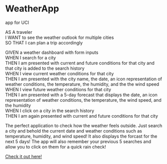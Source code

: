 # WeatherApp
app for UCI 

<p>AS A traveler<br>
I WANT to see the weather outlook for multiple cities<br>
SO THAT I can plan a trip accordingly</p>

<p>GIVEN a weather dashboard with form inputs<br>
WHEN I search for a city<br>
THEN I am presented with current and future conditions for that city and that city is added to the search history<br>
WHEN I view current weather conditions for that city<br>
THEN I am presented with the city name, the date, an icon representation of weather conditions, the temperature, the humidity, and the the wind speed<br>
WHEN I view future weather conditions for that city<br>
THEN I am presented with a 5-day forecast that displays the date, an icon representation of weather conditions, the temperature, the wind speed, and the humidity<br>
WHEN I click on a city in the search history<br>
THEN I am again presented with current and future conditions for that city</p>

The perfect application to check how the weather feels outside. Just search a city and behold the current date and weather conditions such as temperature, humidity, and wind speed! It also displays the forcast for the next 5 days! The app will also remember your previous 5 searches and allow you to click on them for a quick rain check!


<a href=https://matthewchappelle.github.io/WeatherApp/> Check it out here!</a>